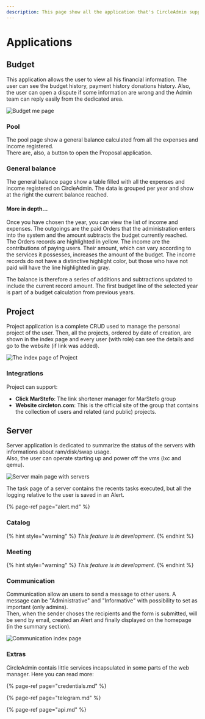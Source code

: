 ```yaml
---
description: This page show all the application that's CircleAdmin support.
---
```


# Applications

## Budget

This application allows the user to view all his financial information. The user can see the budget history, payment history donations history. Also, the user can open a dispute if some information are wrong and the Admin team can reply easily from the dedicated area.  


![Budget me page](../.gitbook/assets/screenshot-2020-10-05-at-20.31.55.png)

### Pool

The pool page show a general balance calculated from all the expenses and income registered.  
There are, also, a button to open the Proposal application.

### General balance

The general balance page show a table filled with all the expenses and income registered on CircleAdmin. The data is grouped per year and show at the right the current balance reached.  

#### More in depth...

Once you have chosen the year, you can view the list of income and expenses. The outgoings are the paid Orders that the administration enters into the system and the amount subtracts the budget currently reached. The Orders records are highlighted in yellow. The income are the contributions of paying users. Their amount, which can vary according to the services it possesses, increases the amount of the budget. The income records do not have a distinctive highlight color, but those who have not paid will have the line highlighted in gray.

The balance is therefore a series of additions and subtractions updated to include the current record amount. The first budget line of the selected year is part of a budget calculation from previous years.

## Project

Project application is a complete CRUD used to manage the personal project of the user. Then, all the projects, ordered by date of creation, are shown in the index page and every user \(with role\) can see the details and go to the website \(if link was added\).

![The index page of Project](../.gitbook/assets/screenshot-2020-10-05-at-21.00.13.png)

### Integrations

Project can support:

* **Click MarStefo**: The link shortener manager for MarStefo group
* **Website circleton.com**: This is the official site of the group that contains the collection of users and related \(and public\) projects.



## Server

Server application is dedicated to summarize the status of the servers with informations about ram/disk/swap usage.  
Also, the user can operate starting up and power off the vms \(lxc and qemu\).

![Server main page with servers](../.gitbook/assets/screenshot-2020-10-05-at-21.05.42.png)

The task page of a server contains the recents tasks executed, but all the logging relative to the user is saved in an Alert.

{% page-ref page="alert.md" %}

### Catalog

{% hint style="warning" %}
_This feature is in development._
{% endhint %}

### Meeting

{% hint style="warning" %}
_This feature is in development._
{% endhint %}

### Communication

Communication allow an users to send a message to other users. A message can be "Administrative" and "Informative" with possibility to set as important \(only admins\).  
Then, when the sender choses the recipients and the form is submitted, will be send by email, created an Alert and finally displayed on the homepage \(in the summary section\).

![Communication index page](../.gitbook/assets/screenshot-2020-10-05-at-23.48.18.png)

### Extras

CircleAdmin contais little services incapsulated in some parts of the web manager. Here you can read more:

{% page-ref page="credentials.md" %}

{% page-ref page="telegram.md" %}

{% page-ref page="api.md" %}




